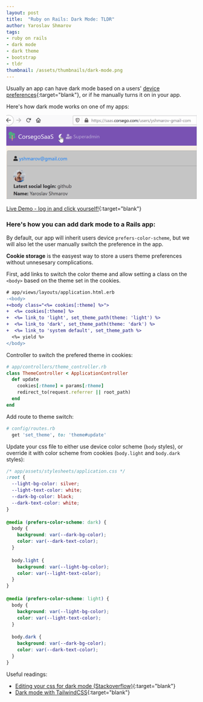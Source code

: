 ```yaml
---
layout: post
title:  "Ruby on Rails: Dark Mode: TLDR"
author: Yaroslav Shmarov
tags: 
- ruby on rails
- dark mode
- dark theme
- bootstrap
- tldr
thumbnail: /assets/thumbnails/dark-mode.png
---
```


Usually an app can have dark mode based on a users' [device preferences](https://developer.mozilla.org/en-US/docs/Web/CSS/@media/prefers-color-scheme){:target="blank"}, or if he manually turns it on in your app.

Here's how dark mode works on one of my apps:

![dark-mode](/assets/2020-09-21-ruby-on-rails-dark-mode/dark-mode.gif)

[Live Demo - log in and click yourself!](https://saas.corsego.com/){:target="blank"}

### Here's how you can add dark mode to a Rails app:

By default, our app will inherit users device `prefers-color-scheme`, but we will also let the user manually switch the preference in the app.

**Cookie storage** is the easyest way to store a users theme preferences without unnesesary complications.

First, add links to switch the color theme and allow setting a class on the `<body>` based on the theme set in the cookies.

```diff
# app/views/layouts/application.html.erb
-<body>
+<body class="<%= cookies[:theme] %>">
+  <%= cookies[:theme] %>
+  <%= link_to 'light', set_theme_path(theme: 'light') %>
+  <%= link_to 'dark', set_theme_path(theme: 'dark') %>
+  <%= link_to 'system default', set_theme_path %>
  <%= yield %>
</body>
```

Controller to switch the prefered theme in cookies:

```ruby
# app/controllers/theme_controller.rb
class ThemeController < ApplicationController
  def update
    cookies[:theme] = params[:theme]
    redirect_to(request.referrer || root_path)
  end
end
```

Add route to theme switch:

```ruby
# config/routes.rb
  get 'set_theme', to: 'theme#update'
```

Update your css file to either use device color scheme (`body` styles), or override it with color scheme from cookies (`body.light` and `body.dark` styles):

```css
/* app/assets/stylesheets/application.css */
:root {
  --light-bg-color: silver;
  --light-text-color: white;
  --dark-bg-color: black;
  --dark-text-color: white;
} 

@media (prefers-color-scheme: dark) {
  body {
    background: var(--dark-bg-color);
    color: var(--dark-text-color);
  }

  body.light {
    background: var(--light-bg-color);
    color: var(--light-text-color);
  }
}

@media (prefers-color-scheme: light) {
  body {
    background: var(--light-bg-color);
    color: var(--light-text-color);
  }

  body.dark {
    background: var(--dark-bg-color);
    color: var(--dark-text-color);
  }
}
```

Useful readings:
* [Editing your css for dark mode (Stackoverflow)](https://stackoverflow.com/questions/64960915/change-css-colors-based-on-body-class-dark-mode/64960981#64960981){:target="blank"}
* [Dark mode with TailwindCSS](https://tailwindcss.com/docs/dark-mode){:target="blank"}
